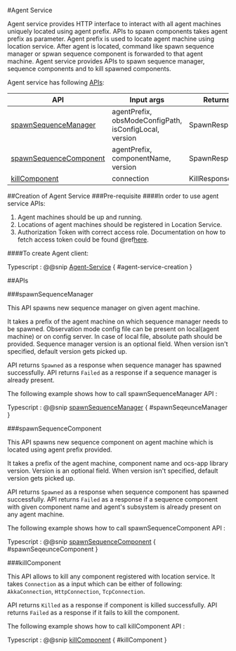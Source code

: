 #Agent Service

Agent service provides HTTP interface to interact with all agent machines uniquely located using agent prefix.
APIs to spawn components takes agent prefix as parameter. Agent prefix is used to locate agent machine using location service.
After agent is located, command like spawn sequence manager or spwan sequence component is forwarded to that agent machine.
Agent service provides APIs to spawn sequence manager, sequence components and to kill spawned components.

Agent service has following [APIs](#apis):

|        API                                        |      Input args                                        |          Returns   |
| ------------------------------------------------- | -----------------------------------------------------  | ------------------
| [spawnSequenceManager](#spawnsequencemanager)     | agentPrefix, obsModeConfigPath, isConfigLocal, version |     SpawnResponse  |
| [spawnSequenceComponent](#spawnsequencecomponent) | agentPrefix, componentName, version                    |     SpawnResponse  |
| [killComponent](#killcomponent)                   | connection                                             |     KillResponse   |


##Creation of Agent Service
###Pre-requisite
####In order to use agent service APIs:

  1. Agent machines should be up and running.
  2. Locations of agent machines should be registered in Location Service.
  3. Authorization Token with correct access role.
     Documentation on how to fetch access token could be found @ref[here](../../aas/csw-aas-js.md).

####To create Agent client:

Typescript
:   @@snip [Agent-Service](../../../../../example/src/documentation/agent/AgentServiceExamples.ts) { #agent-service-creation }

##APIs

###spawnSequenceManager

   This API spawns new sequence manager on given agent machine.

   It takes a prefix of the agent machine on which sequence manager needs to be spawned. Observation mode config file can
   be present on local(agent machine) or on config server. In case of local file, absolute path should be provided.
   Sequence manager version is an optional field. When version isn't specified, default version gets picked up.

   API returns `Spawned` as a response when sequence manager has spawned successfully.
   API returns `Failed` as a response if a sequence manager is already present.

The following example shows how to call spawnSequenceManager API :

Typescript
:   @@snip [spawnSequenceManager](../../../../../example/src/documentation/agent/AgentServiceExamples.ts) { #spawnSeqeunceManager }

###spawnSequenceComponent

   This API spawns new sequence component on agent machine which is located using agent prefix provided.

   It takes a prefix of the agent machine, component name and ocs-app library version. Version is an optional field.
    When version isn't specified, default version gets picked up.

   API returns `Spawned` as a response when sequence component has spawned successfully.
   API returns `Failed` as a response if a sequence component with given component name and agent's subsystem is already present on any agent machine.

The following example shows how to call spawnSequenceComponent API :

Typescript
:   @@snip [spawnSequenceComponent](../../../../../example/src/documentation/agent/AgentServiceExamples.ts) { #spawnSeqeunceComponent }

###killComponent

   This API allows to kill any component registered with location service. It takes `Connection` as a input which can be
   either of following: `AkkaConnection`, `HttpConnection`, `TcpConnection`.

   API returns `Killed` as a response if component is killed successfully.
   API returns `Failed` as a response if it fails to kill the component.

The following example shows how to call killComponent API :

Typescript
:   @@snip [killComponent](../../../../../example/src/documentation/agent/AgentServiceExamples.ts) { #killComponent }

